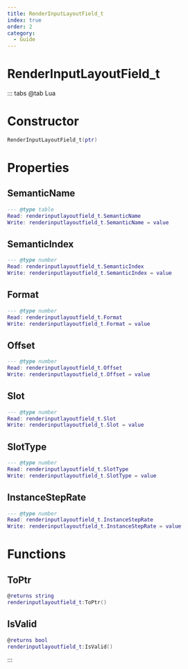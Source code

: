 ```yaml
---
title: RenderInputLayoutField_t
index: true
order: 2
category:
  - Guide
---
```


# RenderInputLayoutField_t

::: tabs
@tab Lua
# Constructor
```lua
RenderInputLayoutField_t(ptr)
```
# Properties
## SemanticName 
```lua
--- @type table
Read: renderinputlayoutfield_t.SemanticName
Write: renderinputlayoutfield_t.SemanticName = value
```
## SemanticIndex 
```lua
--- @type number
Read: renderinputlayoutfield_t.SemanticIndex
Write: renderinputlayoutfield_t.SemanticIndex = value
```
## Format 
```lua
--- @type number
Read: renderinputlayoutfield_t.Format
Write: renderinputlayoutfield_t.Format = value
```
## Offset 
```lua
--- @type number
Read: renderinputlayoutfield_t.Offset
Write: renderinputlayoutfield_t.Offset = value
```
## Slot 
```lua
--- @type number
Read: renderinputlayoutfield_t.Slot
Write: renderinputlayoutfield_t.Slot = value
```
## SlotType 
```lua
--- @type number
Read: renderinputlayoutfield_t.SlotType
Write: renderinputlayoutfield_t.SlotType = value
```
## InstanceStepRate 
```lua
--- @type number
Read: renderinputlayoutfield_t.InstanceStepRate
Write: renderinputlayoutfield_t.InstanceStepRate = value
```
# Functions
## ToPtr
```lua
@returns string
renderinputlayoutfield_t:ToPtr()
```
## IsValid
```lua
@returns bool
renderinputlayoutfield_t:IsValid()
```

:::